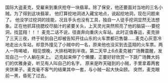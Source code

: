国际大盗麦克，受雇来到重庆抢夺一块翡翠。除了保安，他还要面对当地的三名小贼。为了得到这块翡翠，
他打算挖地洞进入藏宝地点，说起挖地洞，现在问题来了。
他没学过挖洞的技能，况且手头也没有工具，独自一人徒手挖洞显然无法想象。正在他抓耳挠腮绞尽脑汁的紧要关头，上天灵光突然照亮了他的脑袋---要挖洞，找蓝翔！！！
麦克二话不说，径直奔向重庆火车站。此时正值春运，麦克排了三天三夜，终于轮到自己却被告知开往山东的火车票都已售罄……麦克心灰意冷地走出火车站，却意外撞见了小贼中的一名，原来他也没买到去蓝翔的火车票。两人一阵唏嘘，
相见恨晚，大排档喝到半夜。第二天早上6点麦克被广场舞震醒，发现自己一个人躺在床上。
迈克起来伸了个懒腰，正要好好欣赏一下跳广场舞大妈们的优雅身姿，听见有人叫自己的名字，
原来是昨天碰到的小贼，手里拿着两套夹饼果子。麦克毫不客气的结果其中一套，与小贼一起大快朵颐。
突然，麦克眼前一黑，昏死了过去。